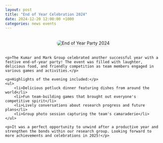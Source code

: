 ```yaml
---
layout: post
title: "End of Year Celebration 2024"
date: 2024-12-20 12:00:00 +1000
categories: news events
---
```


<div class="post-content">
    <div class="post-image">
        <img src="{{ site.baseurl }}/assets/images/dec2024part.jpg" alt="End of Year Party 2024" class="featured-image">
    </div>

    <p>The Kumar and Mark Group celebrated another successful year with a festive end-of-year party! The event was filled with laughter, delicious food, and friendly competition as team members engaged in various games and activities.</p>

    <p>Highlights of the evening included:</p>
    <ul>
        <li>Delicious potluck dinner featuring dishes from around the world</li>
        <li>Fun team-building games that brought out everyone's competitive spirit</li>
        <li>Lively conversations about research progress and future plans</li>
        <li>Group photo session capturing the team's camaraderie</li>
    </ul>

    <p>It was a perfect opportunity to unwind after a productive year and strengthen the bonds within our research group. Looking forward to more achievements and celebrations in 2025!</p>
</div>

<style>
.post-content {
    max-width: 800px;
    margin: 0 auto;
}

.post-image {
    margin: 2rem 0;
    text-align: center;
}

.featured-image {
    max-width: 100%;
    height: auto;
    border-radius: 8px;
    box-shadow: 0 2px 5px rgba(0,0,0,0.1);
}

.post-content p {
    margin-bottom: 1.5rem;
    line-height: 1.6;
    text-align: justify;
}

.post-content ul {
    margin: 1.5rem 0;
    padding-left: 2rem;
}

.post-content li {
    margin-bottom: 0.5rem;
    line-height: 1.6;
}
</style> 